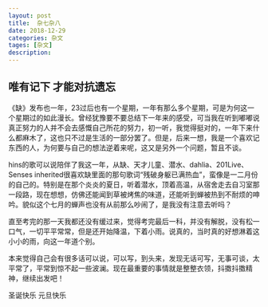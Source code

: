 ```yaml
---
layout: post
title:  杂七杂八
date: 2018-12-29
categories: 杂文
tages: [杂文]
description: 
---
```


## 唯有记下 才能对抗遗忘

《缺》发布也一年，23过后也有一个星期，一年有那么多个星期，可是为何这一个星期过的如此漫长。曾经犹豫要不要总结下一年来的感受，可当我在听到嘟嘟说真正努力的人并不会去感慨自己所花的努力，初一听，我觉得挺对的，一年下来什么都麻木了，这也只不过是生活的一部分罢了。但是，后来一想，我是一个喜欢记东西的人，为何要与自己的想法逆着来呢，这又是另外一个问题，暂且不谈。

hins的歌可以说陪伴了我这一年，从缺、天才儿童、潜水、dahlia、201Live、Senses inherited很喜欢缺里面的那句歌词“残破身躯已满热血”，蛮像是一二月份的自己的。特别是在那个炎炎的夏日，听着潜水，顶着高温，从宿舍走去自习室那一段路，现在想想，仿佛还能闻到草被烤焦的味道，还能听到蝉被热到不耐烦的呻吟。貌似这个七月的蝉声也没有从前那么吵闹了，是我没有注意去听吗？

直至考完的那一天我都还没有缓过来，觉得考完最后一科，并没有解脱，没有松一口气，一切平平常常，但是还开始降温，下着小雨。说真的，当时真的好想淋着这小小的雨，向这一年道个别。

本来觉得自己会有很多话可以说，可以写，到头来，发现无话可写，无事可谈，太平常了，平常到惊不起一些波澜。现在最重要的事情就是整整衣领，抖擞抖擞精神，继续出发吧！

圣诞快乐  元旦快乐